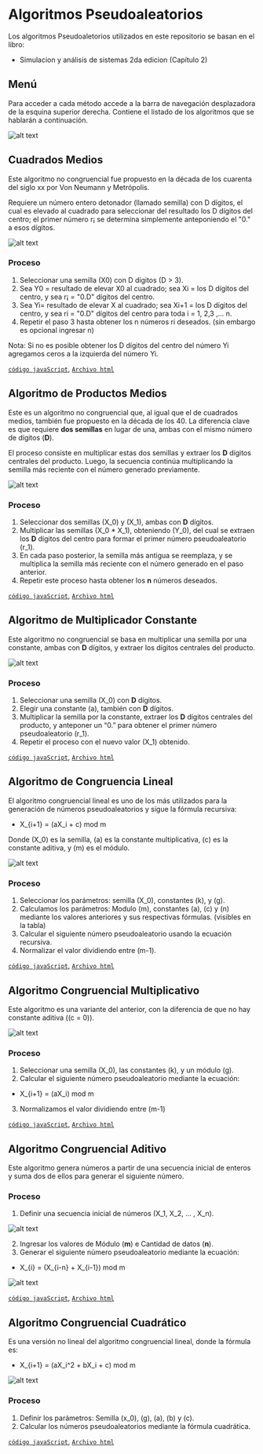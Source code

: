 # Algoritmos Pseudoaleatorios 
Los algoritmos Pseudoaletorios utilizados en este repositorio se basan en el libro: 
* Simulacion y análisis de sistemas 2da edicion (Capítulo 2) 

## Menú 
Para acceder a cada método accede a la barra de navegación desplazadora de la esquina superior derecha. Contiene el listado de los algoritmos que se hablarán a continuación.

![alt text](image-1.png)

## Cuadrados Medios

Este algoritmo no congruencial fue propuesto en la década de los cuarenta del siglo xx por Von Neumann y Metrópolis.

Requiere un número entero detonador (llamado semilla) con D dígitos, el cual es elevado al cuadrado para seleccionar del resultado los D dígitos del centro; el primer número r¡ se determina simplemente anteponiendo el "0." a esos dígitos.  

![alt text](image.png)

### Proceso 

1. Seleccionar una semilla (X0) con D dígitos (D > 3).
2. Sea Y0 = resultado de elevar X0 al cuadrado; sea Xi = los D dígitos del centro, y sea r¡ = "0.D" dígitos del centro.
3. Sea Yi= resultado de elevar X al cuadrado; sea Xi+1 = los D dígitos del centro, y sea ri = "0.D" dígitos del centro para toda i = 1, 2,3 ,... n.
4. Repetir el paso 3 hasta obtener los n números ri deseados. (sin embargo es opcional ingresar n)

Nota: Si no es posible obtener los D dígitos del centro del número Yi agregamos ceros a la izquierda del número Yi.

[`código javaScript`](JS/cuadradosMedios.js), [`Archivo html`](menu.html)

## Algoritmo de Productos Medios
Este es un algoritmo no congruencial que, al igual que el de cuadrados medios, también fue propuesto en la década de los 40. La diferencia clave es que requiere **dos semillas** en lugar de una, ambas con el mismo número de dígitos (**D**). 

El proceso consiste en multiplicar estas dos semillas y extraer los **D** dígitos centrales del producto. Luego, la secuencia continúa multiplicando la semilla más reciente con el número generado previamente.

![alt text](image-2.png)

### Proceso
1. Seleccionar dos semillas (X_0) y (X_1), ambas con **D** dígitos.
2. Multiplicar las semillas (X_0 * X_1), obteniendo (Y_0), del cual se extraen los **D** dígitos del centro para formar el primer número pseudoaleatorio (r_1).
3. En cada paso posterior, la semilla más antigua se reemplaza, y se multiplica la semilla más reciente con el número generado en el paso anterior.
4. Repetir este proceso hasta obtener los **n** números deseados.

[`código javaScript`](JS/productosMedios.js), [`Archivo html`](index3.html)

## Algoritmo de Multiplicador Constante
Este algoritmo no congruencial se basa en multiplicar una semilla por una constante, ambas con **D** dígitos, y extraer los dígitos centrales del producto.

![alt text](image-3.png)

### Proceso
1. Seleccionar una semilla (X_0) con **D** dígitos.
2. Elegir una constante (a), también con **D** dígitos.
3. Multiplicar la semilla por la constante, extraer los **D** dígitos centrales del producto, y anteponer un “0.” para obtener el primer número pseudoaleatorio (r_1).
4. Repetir el proceso con el nuevo valor (X_1) obtenido.

<!-- descripción del proceso -->
[`código javaScript`](JS/multiplicadorConstante.js), [`Archivo html`](index4.html)

## Algoritmo de Congruencia Lineal
El algoritmo congruencial lineal es uno de los más utilizados para la generación de números pseudoaleatorios y sigue la fórmula recursiva:

* X_{i+1} = (aX_i + c) mod m

Donde (X_0) es la semilla, (a) es la constante multiplicativa, (c) es la constante aditiva, y (m) es el módulo.

![alt text](image-4.png)

### Proceso
1. Seleccionar los parámetros: semilla (X_0), constantes (k), y (g).
2. Calculamos los parámetros: Modulo (m), constantes (a), (c) y (n) mediante los valores anteriores y sus respectivas fórmulas. (visibles en la tabla) 
3. Calcular el siguiente número pseudoaleatorio usando la ecuación recursiva.
4. Normalizar el valor dividiendo entre (m-1).

[`código javaScript`](JS/congruenciaLineal.js), [`Archivo html`](index5.html)

## Algoritmo Congruencial Multiplicativo
Este algoritmo es una variante del anterior, con la diferencia de que no hay constante aditiva ((c = 0)).

![alt text](image-5.png)

### Proceso
1. Seleccionar una semilla (X_0), las constantes (k), y un módulo (g).
2. Calcular el siguiente número pseudoaleatorio mediante la ecuación:
* X_{i+1} = (aX_i) mod m
3. Normalizamos el valor dividiendo entre (m-1)

[`código javaScript`](JS/congruencialMultiplicativo.js), [`Archivo html`](index6.html)


## Algoritmo Congruencial Aditivo
Este algoritmo genera números a partir de una secuencia inicial de enteros y suma dos de ellos para generar el siguiente número.

### Proceso
1. Definir una secuencia inicial de números (X_1, X_2, ... , X_n).

![alt text](image-7.png)

2. Ingresar los valores de Módulo (**m**) e Cantidad de datos (**n**). 
3. Generar el siguiente número pseudoaleatorio mediante la ecuación:

* X_{i} = (X_{i-n} + X_{i-1}) mod m

![alt text](image-8.png)

[`código javaScript`](JS/congruencialAditivo.js), [`Archivo html`](index.html)

## Algoritmo Congruencial Cuadrático
Es una versión no lineal del algoritmo congruencial lineal, donde la fórmula es:
* X_{i+1} = (aX_i^2 + bX_i + c) mod m

![alt text](image-9.png)

### Proceso
1. Definir los parámetros: Semilla (x_0),  (g), (a), (b) y (c).
2. Calcular los números pseudoaleatorios mediante la fórmula cuadrática.

[`código javaScript`](JS/congruencialCuadratico.js), [`Archivo html`](index7.html)
